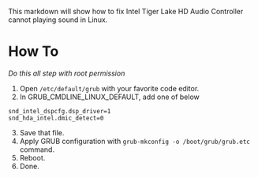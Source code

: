This markdown will show how to fix Intel Tiger Lake HD Audio Controller cannot playing sound in Linux.

# How To
*Do this all step with root permission*

1. Open `/etc/default/grub` with your favorite code editor.
2. In GRUB_CMDLINE_LINUX_DEFAULT, add one of below
```
snd_intel_dspcfg.dsp_driver=1
snd_hda_intel.dmic_detect=0
```
3. Save that file.
4. Apply GRUB configuration with `grub-mkconfig -o /boot/grub/grub.etc` command.
5. Reboot.
6. Done.
